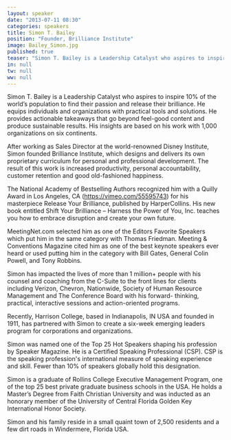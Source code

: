 ```yaml
---
layout: speaker
date: "2013-07-11 08:30"
categories: speakers
title: Simon T. Bailey
position: "Founder, Brilliance Institute"
image: Bailey_Simon.jpg
published: true
teaser: "Simon T. Bailey is a Leadership Catalyst who aspires to inspire 10% of the world’s population to find their passion and release their brilliance."
in: null
tw: null
ww: null
---
```

Simon T. Bailey is a Leadership Catalyst who aspires to inspire 10% of the world’s population to find their passion and release their brilliance. He equips individuals and organizations with practical tools and solutions. He provides actionable takeaways that go beyond feel-good content and produce sustainable results. His insights are based on his work with 1,000 organizations on six continents.

After working as Sales Director at the world-renowned Disney Institute, Simon founded Brilliance Institute, which designs and delivers its own proprietary curriculum for personal and professional development. The result of this work is increased productivity, personal accountability, customer retention and good old-fashioned happiness.

The National Academy of Bestselling Authors recognized him with a Quilly Award in Los Angeles, CA (https://vimeo.com/55595743) for his masterpiece Release Your Brilliance, published by HarperCollins. His new book entitled Shift Your Brilliance – Harness the Power of You, Inc. teaches you how to embrace disruption and create your own future.

MeetingNet.com selected him as one of the Editors Favorite Speakers which put him in the same category with Thomas Friedman. Meeting & Conventions Magazine cited him as one of the best keynote speakers ever heard or used putting him in the category with Bill Gates, General Colin Powell, and Tony Robbins.

Simon has impacted the lives of more than 1 million+ people with his counsel and coaching from the C-Suite to the front lines for clients including Verizon, Chevron, Nationwide, Society of Human Resource Management and The Conference Board with his forward- thinking, practical, interactive sessions and action-oriented programs.

Recently, Harrison College, based in Indianapolis, IN USA and founded in 1911, has partnered with Simon to create a six-week emerging leaders program for corporations and organizations.

Simon was named one of the Top 25 Hot Speakers shaping his profession by Speaker Magazine. He is a Certified Speaking Professional (CSP). CSP is the speaking profession's international measure of speaking experience and skill. Fewer than 10% of speakers globally hold this designation.

Simon is a graduate of Rollins College Executive Management Program, one of the top 25 best private graduate business schools in the USA. He holds a Master’s Degree from Faith Christian University and was inducted as an honorary member of the University of Central Florida Golden Key International Honor Society.

Simon and his family reside in a small quaint town of 2,500 residents and a few dirt roads in Windermere, Florida USA.